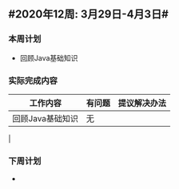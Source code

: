 ## #2020年12周: 3月29日-4月3日#

### 本周计划

* 回顾Java基础知识

### 实际完成内容

| 工作内容 | 有问题 | 提议解决办法 |
| ------ | ------ | ------ |
| 回顾Java基础知识 | 无 |  |
| 

### 下周计划

*